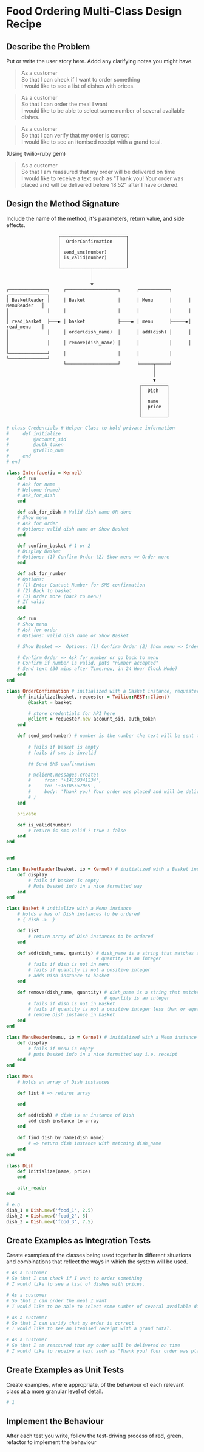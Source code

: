 # Food Ordering Multi-Class Design Recipe

## Describe the Problem

Put or write the user story here. Addd any clarifying notes you might have.

> As a customer <br>
> So that I can check if I want to order something <br>
> I would like to see a list of dishes with prices.

> As a customer <br>
> So that I can order the meal I want <br>
> I would like to be able to select some number of several available dishes.

> As a customer <br>
> So that I can verify that my order is correct <br>
> I would like to see an itemised receipt with a grand total.

(Using twilio-ruby gem)

> As a customer <br>
> So that I am reassured that my order will be delivered on time <br>
> I would like to receive a text such as "Thank you! Your order was placed and will be delivered before 18:52" after I have ordered.

## Design the Method Signature

Include the name of the method, it's parameters, return value, and side effects.

```
                   ┌────────────────────────┐
                   │  OrderConfirmation     │
                   │                        │
                   │ send_sms(number)       │
                   │ is_valid(number)       │
                   │                        │
                   └───────────┬────────────┘
                               │
                               │
                               ▼
┌──────────────┐     ┌───────────────────┐      ┌───────────┐      ┌──────────────┐
│ BasketReader │     │ Basket            │      │ Menu      │      │ MenuReader   │
│              │     │                   │      │           │      │              │
│ read_basket  ├───► │ basket            ├────► │ menu      ├─────►│ read_menu    │
│              │     │ order(dish_name)  │      │ add(dish) │      │              │
│              │     │ remove(dish_name) │      │           │      │              │
└──────────────┘     │                   │      │           │      └──────────────┘
                     └───────────────────┘      └─────┬─────┘
                                                      │
                                                      │
                                                      ▼
                                                 ┌─────────┐
                                                 │  Dish   │
                                                 │         │
                                                 │  name   │
                                                 │  price  │
                                                 │         │
                                                 └─────────┘
```

```ruby
# class Credentials # Helper Class to hold private information
#     def initialize
#         @account_sid
#         @auth_token
#         @twilio_num
#     end
# end

class Interface(io = Kernel)
    def run
    # Ask for name
    # Welcome {name}
    # ask_for_dish
    end

    def ask_for_dish # Valid dish name OR done
    # Show menu
    # Ask for order
    # Options: valid dish name or Show Basket
    end

    def confirm_basket # 1 or 2
    # Display Basket
    # Options: (1) Confirm Order (2) Show menu => Order more
    end

    def ask_for_number
    # Options:
    # (1) Enter Contact Number for SMS confirmation
    # (2) Back to basket
    # (3) Order more (back to menu)
    # If valid
    end

    def run
    # Show menu
    # Ask for order
    # Options: valid dish name or Show Basket

    # Show Basket =>  Options: (1) Confirm Order (2) Show menu => Order more

    # Confirm Order => Ask for number or go back to menu
    # Confirm if number is valid, puts "number accepted"
    # Send text (30 mins after Time.now, in 24 Hour Clock Mode)
    end
end

class OrderConfirmation # initialized with a Basket instance, requester, and contact number
    def initialize(basket, requester = Twilio::REST::Client)
        @basket = basket

        # store credentials for API here
        @client = requester.new account_sid, auth_token
    end

    def send_sms(number) # number is the number the text will be sent to
    
        # fails if basket is empty
        # fails if sms is invalid

        ## Send SMS confirmation:

        # @client.messages.create(
        #     from: '+14159341234',
        #     to: '+16105557069',
        #     body: 'Thank you! Your order was placed and will be delivered before 18:52'
        # )
    end

    private

    def is_valid(number)
        # return is sms valid ? true : false
    end
end


end

class BasketReader(basket, io = Kernel) # initialized with a Basket instance
    def display
        # fails if basket is empty
        # Puts basket info in a nice formatted way
    end
end

class Basket # initialize with a Menu instance
    # holds a has of Dish instances to be ordered
    # { dish ->  }

    def list
        # return array of Dish instances to be ordered
    end

    def add(dish_name, quantity) # dish_name is a string that matches a dish name in the menu exactly
                                 # quantity is an integer
        # fails if dish is not in menu
        # fails if quantity is not a positive integer
        # adds Dish instance to basket
    end

    def remove(dish_name, quantity) # dish_name is a string that matches a dish name in the menu exactly
                                    # quantity is an integer
        # fails if dish is not in Basket
        # fails if quantity is not a positive integer less than or equal to the amount of dishes stored
        # remove Dish instance in basket
    end
end

class MenuReader(menu, io = Kernel) # initialized with a Menu instance
    def display
        # fails if menu is empty
        # puts basket info in a nice formatted way i.e. receipt
    end
end

class Menu
    # holds an array of Dish instances

    def list # => returns array

    end

    def add(dish) # dish is an instance of Dish
        add dish instance to array
    end
    
    def find_dish_by_name(dish_name)
        # => return dish instance with matching dish_name
    end
end

class Dish
    def initialize(name, price)
    end

    attr_reader
end

# e.g.
dish_1 = Dish.new('food_1', 2.5)
dish_2 = Dish.new('food_2', 5)
dish_3 = Dish.new('food_3', 7.5)

```

## Create Examples as Integration Tests

Create examples of the classes being used together in different situations and combinations that reflect the ways in which the system will be used.


```ruby
# As a customer
# So that I can check if I want to order something
# I would like to see a list of dishes with prices.

# As a customer
# So that I can order the meal I want
# I would like to be able to select some number of several available dishes.

# As a customer
# So that I can verify that my order is correct
# I would like to see an itemised receipt with a grand total.

# As a customer
# So that I am reassured that my order will be delivered on time
# I would like to receive a text such as "Thank you! Your order was placed and will be delivered before 18:52" after I have ordered.

```

## Create Examples as Unit Tests

Create examples, where appropriate, of the behaviour of each relevant class at a more granular level of detail.

```ruby
# 1

```

## Implement the Behaviour

After each test you write, follow the test-driving process of red, green, refactor to implement the behaviour